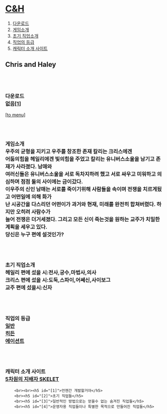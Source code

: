 <!DOCTYPE html>
<html>
<head>
    <title>C&H</title>
        <meta charset = "utf-8">
</head>
<body>
        <h1><a href="C&H.index.html"> C&H</h1></a>
    <ol id="menu">
        <a href="#download"> <li>다운로드</li> </a>
        <a href="#introducing"><li> 게임소개</li></a>
        <a href="#초기직업소개"><li> 초기 직업소개</li></a>
        <a href="#등급(직업)"><li> 직업의 등급</li></a>
        <a href="#캐릭터소개사이트"><li> 캐릭터 소개 사이트</li></a>
    </ol>
        <h2>Chris and Haley</h2>
        <br><br><h3 id="download"><strong>다운로드</strong><br>없음<a href="#[1]">[1]</a></h3>
        <p><a href="#menu">[to menu]</a></p>
        <br><br><h3 id="introducing"><strong>게임소개</strong><br>우주의 균형을 지키고 우주를 창조한 존재 칼리는 크리스에겐 
        <br>어둠의힘을 헤일리에겐 빛의힘을 주었고 칼리는 유니버스소울을 남기고 존재가 사라졌다. 남매와 
        <br>여러신들은 유니버스소울을 서로 독차지하려 했고 서로 싸우고 미워하고 의심하며 점점 둘의 사이에는 금이갔다. 
        <br>이우주의 신인 남매는 서로를 죽이기위해 사람들을 속이며 전쟁을 치르게됬고 어떤일에 의해 화가 
        <br>난 시공간을 다스리던 어떤이가 과거와 현재, 미래를 완전히 합쳐버렸다. 하지만 오히려 사람수가 
        <br>늘어 전쟁은 더거세졌다. 그리고 모든 신이 죽는것을 원하는 교주가 치밀한 계획을 세우고 있다. 
        <br>당신은 누구 편에 설것인가?</h3>
        <br><br><h3 id="초기직업소개"><strong>초기 직업소개</strong><br>헤일리 편에 섰을 시:전사,궁수,마법사,의사
        <br>크리스 편에 섰을 시:도둑,스파이,어쎄신,사이보그<br>교주 편에 섰을시:신자</h3>
        <br><br><h3 id="등급(직업)"><strong>직업의 등급</strong><br><a href="#[2]">일반</a><br><a href="#[3]">히든</a>
        <br><a href="#[4]">에이션트</a></h3>
        <br><br><h3 id="캐릭터소개사이트"><strong>캐릭터 소개 사이트</strong><br><a href="skelet.index.html">5차원의 지배자 SKELET</a></h3>
        
        <br><br><h5 id="[1]">언젠간 개발할거야</h5>
        <br><h5 id="[2]">초기 직업들</h5>
        <br><h5 id="[3]">일반적인 방법으로는 얻을수 없는 숨겨진 직업들</h5>
        <br><h5 id="[4]">운영자용 직업들이나 특별한 목적으로 만들어진 직업들</h5>
</body>
</html>
